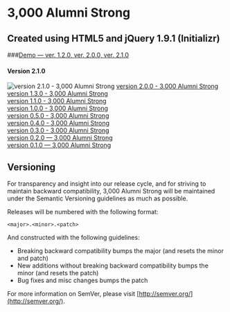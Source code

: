 3,000 Alumni Strong
===================

## Created using HTML5 and jQuery 1.9.1 (Initializr)

###[Demo — ver. 1.2.0, ver. 2.0.0, ver. 2.1.0](http://kkirsche.github.io/3-000_Alumni_Strong/)

#### Version 2.1.0
![version 2.1.0 - 3,000 Alumni Strong](http://i.imgur.com/4lTMYyo.jpg "3,000 Alumni Strong")
[version 2.0.0 - 3,000 Alumni Strong](http://i.imgur.com/CIoDykC.jpg "3,000 Alumni Strong")<br />
[version 1.3.0 - 3,000 Alumni Strong](http://i.imgur.com/z0hHNpY.jpg "3,000 Alumni Strong")<br />
[version 1.1.0 - 3,000 Alumni Strong](http://i.imgur.com/JcG4qBI.jpg "3,000 Alumni Strong")<br />
[version 1.0.0 - 3,000 Alumni Strong](http://i.imgur.com/ldtkprf.jpg "3,000 Alumni Strong")<br />
[version 0.5.0 - 3,000 Alumni Strong](http://i.imgur.com/ycPNk67.jpg "3,000 Alumni Strong")<br />
[version 0.4.0 - 3,000 Alumni Strong](http://i.imgur.com/0FnBthK.jpg "3,000 Alumni Strong")<br />
[version 0.3.0 - 3,000 Alumni Strong](http://i.imgur.com/W1sdlmw.jpg "3,000 Alumni Strong")<br />
[version 0.2.0 — 3,000 Alumni Strong](http://i.imgur.com/SrrG093.jpg "3,000 Alumni Strong")<br />
[version 0.1.0 — 3,000 Alumni Strong](http://i.imgur.com/ctigLrQ.jpg "3,000 Alumni Strong")

## Versioning

For transparency and insight into our release cycle, and for striving to maintain backward compatibility, 3,000 Alumni Strong will be maintained under the Semantic Versioning guidelines as much as possible.

Releases will be numbered with the following format:

`<major>.<minor>.<patch>`

And constructed with the following guidelines:

* Breaking backward compatibility bumps the major (and resets the minor and patch)
* New additions without breaking backward compatibility bumps the minor (and resets the patch)
* Bug fixes and misc changes bumps the patch

For more information on SemVer, please visit [http://semver.org/](http://semver.org/).